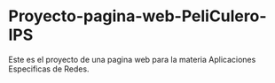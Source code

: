 # Proyecto-pagina-web-PeliCulero-IPS
Este es el proyecto de una pagina web para la materia Aplicaciones Especificas de Redes.
